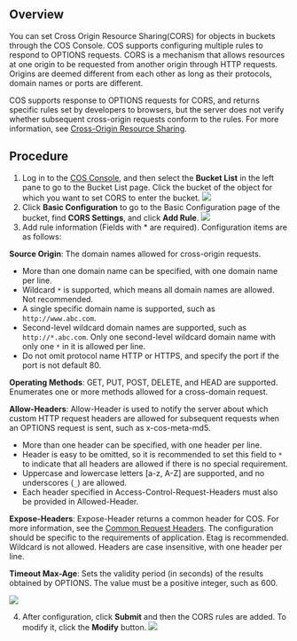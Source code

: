 ## Overview
You can set Cross Origin Resource Sharing(CORS) for objects in buckets through the COS Console. COS supports configuring multiple rules to respond to OPTIONS requests. CORS is a mechanism that allows resources at one origin to be requested from another origin through HTTP requests. Origins are deemed different from each other as long as their protocols, domain names or ports are different.

COS supports response to OPTIONS requests for CORS, and returns specific rules set by developers to browsers, but the server does not verify whether subsequent cross-origin requests conform to the rules. For more information, see [Cross-Origin Resource Sharing](https://developer.mozilla.org/zh-CN/docs/Web/HTTP/Access_control_CORS).

## Procedure

1. Log in to the [COS Console](https://console.cloud.tencent.com/cos5), and then select the **Bucket List** in the left pane to go to the Bucket List page. Click the bucket of the object for which you want to set CORS to enter the bucket.
![](https://main.qcloudimg.com/raw/b90ad17947a0ec530db87210f4b9027d.png)
2. Click **Basic Configuration** to go to the Basic Configuration page of the bucket, find **CORS Settings**, and click **Add Rule**.
![](https://main.qcloudimg.com/raw/6f3d6f81cb550bac4076d54861efdc60.png)
3. Add rule information (Fields with * are required). Configuration items are as follows:

 **Source Origin**: The domain names allowed for cross-origin requests.
 - More than one domain name can be specified, with one domain name per line.
 - Wildcard `*` is supported, which means all domain names are allowed. Not recommended.
 - A single specific domain name is supported, such as `http://www.abc.com`.
 - Second-level wildcard domain names are supported, such as `http://*.abc.com`. Only one second-level wildcard domain name with only one `*` in it is allowed per line.
 - Do not omit protocol name HTTP or HTTPS, and specify the port if the port is not default 80.

 **Operating Methods**: GET, PUT, POST, DELETE, and HEAD are supported. Enumerates one or more methods allowed for a cross-domain request.

 **Allow-Headers**: Allow-Header is used to notify the server about which custom HTTP request headers are allowed for subsequent requests when an OPTIONS request is sent, such as x-cos-meta-md5.
 - More than one header can be specified, with one header per line.
 - Header is easy to be omitted, so it is recommended to set this field to `*` to indicate that all headers are allowed if there is no special requirement.
 - Uppercase and lowercase letters [a-z, A-Z] are supported, and no underscores (`_`) are allowed.
 - Each header specified in Access-Control-Request-Headers must also be provided in Allowed-Header.

 **Expose-Headers**: Expose-Header returns a common header for COS. For more information, see the [Common Request Headers](https://cloud.tencent.com/document/product/436/7728). The configuration should be specific to the requirements of application. Etag is recommended. Wildcard is not allowed. Headers are case insensitive, with one header per line.

 **Timeout Max-Age**: Sets the validity period (in seconds) of the results obtained by OPTIONS. The value must be a positive integer, such as 600.

 ![](https://main.qcloudimg.com/raw/7ca1c22c33129a0602c2a83573c31fef.png)

4. After configuration, click **Submit** and then the CORS rules are added. To modify it, click the **Modify** button.
![](https://main.qcloudimg.com/raw/e42826a0832f1b4283952a1e7af6c826.png)

